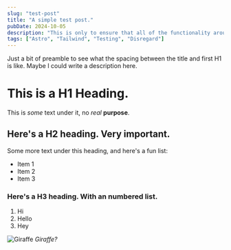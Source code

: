 ```yaml
---
slug: "test-post"
title: "A simple test post."
pubDate: 2024-10-05
description: "This is only to ensure that all of the functionality around these blog post works."
tags: ["Astro", "Tailwind", "Testing", "Disregard"]
---
```


Just a bit of preamble to see what the spacing between the title and first H1 is like. Maybe I could write a description here.

# This is a H1 Heading.
This is _some_ text under it, no *real* **purpose**.

## Here's a H2 heading. Very important.
Some more text under this heading, and here's a fun list:
- Item 1 
- Item 2
- Item 3

### Here's a H3 heading. With an numbered list.
1) Hi
2) Hello
3) Hey

![Giraffe](https://www.theanimalspot.com/wp-content/uploads/2019/01/giraffesmall.jpg)
_Giraffe?_
